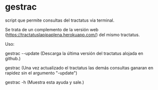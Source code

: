 gestrac
=======

script que permite consultas del tractatus via terminal. 

Se trata de un complemento de la versión web (https://tractatuslapipaplena.herokuapp.com/) del mismo tractatus.

Uso:

gestrac --update
      (Descarga la última versión del tractatus alojada en github.)
      
gestrac
      (Una vez actualizado el tractatus las demás consultas ganaran en rapidez sin el argumento "-update")
      

gestrac -h
	  (Muestra esta ayuda y sale.)			
